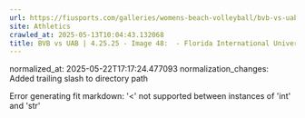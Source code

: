 ```yaml
---
url: https://fiusports.com/galleries/womens-beach-volleyball/bvb-vs-uab-4-25-25/image-48/357/62847/
site: Athletics
crawled_at: 2025-05-13T10:04:43.132068
title: BVB vs UAB | 4.25.25 - Image 48:  - Florida International University
---
```

normalized_at: 2025-05-22T17:17:24.477093
normalization_changes: Added trailing slash to directory path

Error generating fit markdown: '<' not supported between instances of 'int' and 'str'